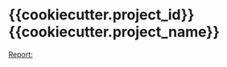 # {{cookiecutter.project_id}} {{cookiecutter.project_name}}

[Report:](http://bioinformatics-reports.s3-website-us-west-2.amazonaws.com/{{cookiecutter.program}}/{{cookiecutter.project_id}})
